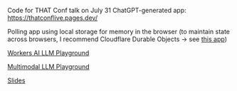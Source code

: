 Code for THAT Conf talk on July 31 ChatGPT-generated app: https://thatconflive.pages.dev/

Polling app using local storage for memory in the browser (to maintain state across browsers, I recommend Cloudflare Durable Objects -> see [this app](https://github.com/elizabethsiegle/nbafinals-cloudflare-ai-hono-durable-objects))

[Workers AI LLM Playground](https://playground.ai.cloudflare.com/)

[Multimodal LLM Playground](https://multi-modal.ai.cloudflare.com/)

[Slides](https://www.canva.com/design/DAGEq90dxdU/MkgwbLWX_w47NyJ2FaDHdA/view?utm_content=DAGEq90dxdU&utm_campaign=designshare&utm_medium=link&utm_source=editor)